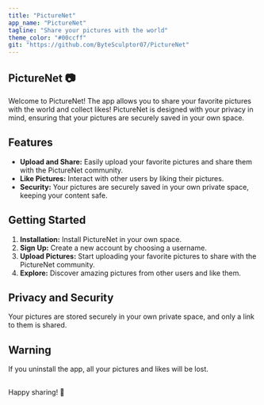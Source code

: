 ```yaml
---
title: "PictureNet"
app_name: "PictureNet"
tagline: "Share your pictures with the world"
theme_color: "#00ccff"
git: "https://github.com/ByteSculptor07/PictureNet"
---
```


## PictureNet 📷
Welcome to PictureNet! The app allows you to share your favorite pictures with the world and collect likes! PictureNet is designed with your privacy in mind, ensuring that your pictures are securely saved in your own space.

## Features
- **Upload and Share:** Easily upload your favorite pictures and share them with the PictureNet community.
- **Like Pictures:** Interact with other users by liking their pictures.
- **Security:** Your pictures are securely saved in your own private space, keeping your content safe.

## Getting Started
1. **Installation:** Install PictureNet in your own space.
2. **Sign Up:** Create a new account by choosing a username.
3. **Upload Pictures:** Start uploading your favorite pictures to share with the PictureNet community.
4. **Explore:** Discover amazing pictures from other users and like them.

## Privacy and Security
Your pictures are stored securely in your own private space, and only a link to them is shared.

## Warning
If you uninstall the app, all your pictures and likes will be lost.

##
Happy sharing! 📸
